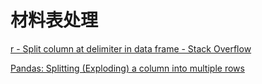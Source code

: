 # 材料表处理

[r - Split column at delimiter in data frame - Stack Overflow](https://stackoverflow.com/questions/7069076/split-column-at-delimiter-in-data-frame)

[Pandas: Splitting (Exploding) a column into multiple rows](https://medium.com/@sureshssarda/pandas-splitting-exploding-a-column-into-multiple-rows-b1b1d59ea12e)

